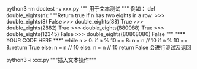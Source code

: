python3 -m doctest -v xxx.py 
""" 用于文本测试 """
例如：
def double_eights(n):
    """Return true if n has two eights in a row.
    >>> double_eights(8)
    False
    >>> double_eights(88)
    True
    >>> double_eights(2882)
    True
    >>> double_eights(880088)
    True
    >>> double_eights(12345)
    False
    >>> double_eights(80808080)
    False
    """
    "*** YOUR CODE HERE ***"
    while n > 0:
        if n % 10 == 8:
            n = n // 10
            if n % 10 == 8:
                return True
            else:
                n = n // 10
        else:
            n = n // 10
    return False
会进行测试及返回


python3 -i xxx.py
"""插入文本操作"""
